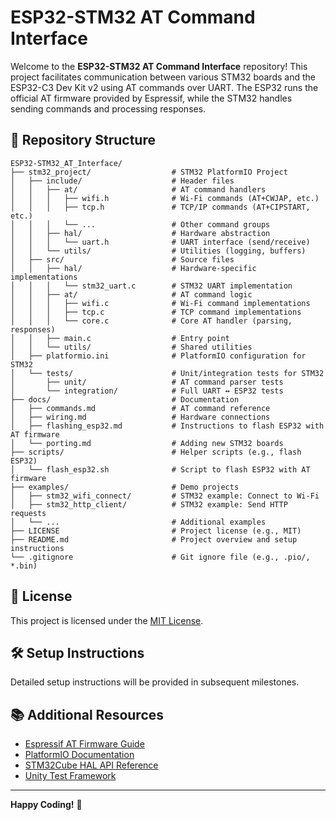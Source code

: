 # ESP32-STM32 AT Command Interface

Welcome to the **ESP32-STM32 AT Command Interface** repository! This project facilitates communication between various STM32 boards and the ESP32-C3 Dev Kit v2 using AT commands over UART. The ESP32 runs the official AT firmware provided by Espressif, while the STM32 handles sending commands and processing responses.

## 📁 Repository Structure
```
ESP32-STM32_AT_Interface/
├── stm32_project/                  # STM32 PlatformIO Project
│   ├── include/                    # Header files
│   │   ├── at/                     # AT command handlers
│   │   │   ├── wifi.h              # Wi-Fi commands (AT+CWJAP, etc.)
│   │   │   ├── tcp.h               # TCP/IP commands (AT+CIPSTART, etc.)
│   │   │   └── ...                 # Other command groups
│   │   ├── hal/                    # Hardware abstraction
│   │   │   └── uart.h              # UART interface (send/receive)
│   │   └── utils/                  # Utilities (logging, buffers)
│   ├── src/                        # Source files
│   │   ├── hal/                    # Hardware-specific implementations
│   │   │   └── stm32_uart.c        # STM32 UART implementation
│   │   ├── at/                     # AT command logic
│   │   │   ├── wifi.c              # Wi-Fi command implementations
│   │   │   ├── tcp.c               # TCP command implementations
│   │   │   └── core.c              # Core AT handler (parsing, responses)
│   │   ├── main.c                  # Entry point
│   │   └── utils/                  # Shared utilities
│   ├── platformio.ini              # PlatformIO configuration for STM32
│   └── tests/                      # Unit/integration tests for STM32
│       ├── unit/                   # AT command parser tests
│       └── integration/            # Full UART ↔ ESP32 tests
├── docs/                           # Documentation
│   ├── commands.md                 # AT command reference
│   ├── wiring.md                   # Hardware connections
│   ├── flashing_esp32.md           # Instructions to flash ESP32 with AT firmware
│   └── porting.md                  # Adding new STM32 boards
├── scripts/                        # Helper scripts (e.g., flash ESP32)
│   └── flash_esp32.sh              # Script to flash ESP32 with AT firmware
├── examples/                       # Demo projects
│   ├── stm32_wifi_connect/         # STM32 example: Connect to Wi-Fi
│   ├── stm32_http_client/          # STM32 example: Send HTTP requests
│   └── ...                         # Additional examples
├── LICENSE                         # Project license (e.g., MIT)
├── README.md                       # Project overview and setup instructions
└── .gitignore                      # Git ignore file (e.g., .pio/, *.bin)
```

## 📜 License

This project is licensed under the [MIT License](LICENSE).

## 🛠 Setup Instructions

Detailed setup instructions will be provided in subsequent milestones.

## 📚 Additional Resources

- [Espressif AT Firmware Guide](https://docs.espressif.com/projects/esp-at/en/latest/)
- [PlatformIO Documentation](https://docs.platformio.org/)
- [STM32Cube HAL API Reference](https://www.st.com/en/development-tools/stm32cubef0.html)
- [Unity Test Framework](http://www.throwtheswitch.org/unity)

---

**Happy Coding!** 🚀
